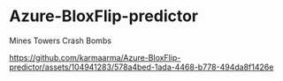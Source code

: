 # Azure-BloxFlip-predictor
Mines
Towers
Crash
Bombs


https://github.com/karmaarma/Azure-BloxFlip-predictor/assets/104941283/578a4bed-1ada-4468-b778-494da8f1426e

